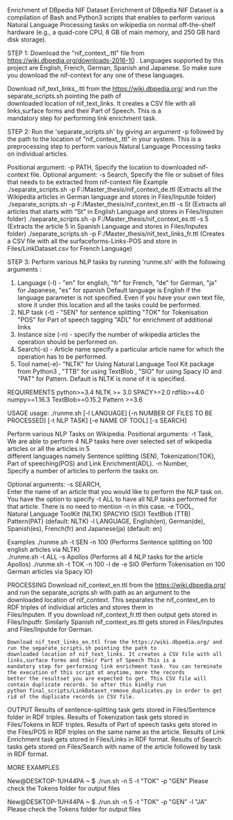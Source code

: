 Enrichment of DBpedia NIF Dataset
Enrichment of DBpedia NIF Dataset is a compilation of Bash and Python3 scripts that enables to perform various Natural Language
Processing tasks on wikipedia on normal off-the-shelf hardware (e.g., a quad-core CPU, 8 GB of main memory, and 250 GB hard disk 
storage). 

STEP 1:
Download the "nif_context_<language>.ttl" file from https://wiki.dbpedia.org/downloads-2016-10 . Languages supported by this project are 
English, French, German, Spanish and Japanese. So make sure you download the nif-context for any one of these languages. 	

Download nif_text_links_<language>.ttl from the https://wiki.dbpedia.org/ and run the separate_scripts.sh pointing the path of  	
downloaded location of nif_text_links. It creates a CSV file with all links,surface forms and their Part of Speech. This is a           
mandatory step for performing link enrichment task.

STEP 2:
Run the 'separate_scripts.sh' by giving an argument -p followed by the path to the location of "nif_context_<language>.ttl" in your 
system. This is a preprocessing step to perform various Natural Language Processing tasks on individual articles. 

Positional argument:
	-p PATH,
		Specify the location to downloaded nif-context file. 
Optional argument:
	-s Search,
		Specify the file or subset of files that needs to be extracted from nif-context file
Example 
./separate_scripts.sh -p F:/Master_thesis/nif_context_de.ttl (Extracts all the Wikipedia articles in German language and stores in 
Files/Inputde folder)
./separate_scripts.sh -p F:/Master_thesis/nif_context_en.ttl -s St (Extracts all articles that starts with "St" in English Language and 
stores in Files/Inputen folder)
./separate_scripts.sh -p F:/Master_thesis/nif_context_es.ttl -s 5 (Extracts the article 5 in Spanish Language and stores in 
Files/Inputes folder)
./separate_scripts.sh -p F:/Master_thesis/nif_text_links_fr.ttl (Creates a CSV file with all the surfaceforms-Links-POS and store in 
Files/LinkDataset.csv for French Language) 

STEP 3:
Perform various NLP tasks by running 'runme.sh' with the following arguments :
1) Language (-l) - "en" for english, "fr" for French, "de" for German, "ja" for Japanese, "es" for spanish
		 Default language is English if the language parameter is not specified. 
		 Even if you have your own text file, store it under this location and all the tasks could be performed.
2) NLP task (-t) - "SEN" for sentence splitting
	      	   "TOK" for Tokenisation
	           "POS" for Part of speech tagging
	           "ADL" for enrichment of additional links
3) Instance size (-n) - specify the number of wikipedia articles the operation should be performed on.
4) Search(-s) - Article name specify a particular article name for which the operation has to be performed.
5) Tool name(-e)- "NLTK" for Using Natural Language Tool Kit package from Python3 , "TTB" for using TextBlob , "SIO" for using Spacy IO 
                   and "PAT" for Pattern. Default is NLTK is none of it is specified.	
		   
REQUIREMENTS
python>=3.4
NLTK >= 3.0
SPACY>=2.0
rdflib>=4.0
numpy>=1.16.3 
TextBlob>=0.15.2
Pattern >=3.6

USAGE
usage: ./runme.sh [-l LANGUAGE] [-n NUMBER OF FILES TO BE PROCESSED] [-t NLP TASK] [-e NAME OF TOOL] [-s SEARCH]

Perform various NLP Tasks on Wikipedia.
Positional arguments:
     -t  Task,            
     			  We are able to perform 4 NLP tasks here over selected set of wikipedia articles or all the articles in 5       
                          different languages namely 
			  Sentence splitting (SEN), 
			  Tokenization(TOK), 
			  Part of speeching(POS) and 
			  Link Enrichment(ADL).
     -n  Number,          
     			  Specify a number of articles to perform the tasks on. 
  
Optional arguments:
     -s SEARCH,            
                          Enter the name of an article that you would like to perform the NLP task on. You have the option to specify -t 
			  ALL to have all NLP tasks performed for that article. There is no need to mention -n in this case.
     -e TOOL,              
    			  Natural Language ToolKit (NLTK)
			  SPACYIO (SIO)
			  TextBlob (TTB)
			  Pattern(PAT)
                          (default: NLTK)
    -l LANGUAGE, 
                          English(en), German(de), Spanish(es), French(fr) and Japanese(ja) (default: en)

Examples
./runme.sh -t SEN -n 100 (Performs Sentence splitting on 100 english articles via NLTK)  
./runme.sh -t ALL -s Apollos (Performs all 4 NLP tasks for the article Apollos)
./runme.sh -t TOK -n 100 -l de -e SIO (Perform Tokenisation on 100 German articles via Spacy IO)

PROCESSING 
	Download nif_context_en.ttl from the https://wiki.dbpedia.org/ and run the separate_scripts.sh with path as an argument to the 	 
	downloaded location of nif_context. This separates the nif_context_en to RDF triples of individual articles and stores them in 	
	Files/Inputen. If you download nif_context_fr.ttl then output gets stored in Files/Inputfr. Similarly Spanish nif_context_es.ttl 
	gets stored in Files/Inputes and Files/Inputde for German. 
	
	Download nif_text_links_en.ttl from the https://wiki.dbpedia.org/ and run the separate_scripts.sh pointing the path to  	
	downloaded location of nif_text_links. It creates a CSV file with all links,surface forms and their Part of Speech This is a     
	mandatory step for performing link enrichment task. You can terminate the execution of this script at anytime, more the records 
	better the resultset you are expected to get. This CSV file will contain duplicate records. So after this kindly run 
	python final_scripts/LinkDataset_remove_duplicates.py in order to get rid of the duplicate records in CSV file.
	
OUTPUT
	Results of sentence-splitting task gets stored in Files/Sentence folder in RDF triples.
	Results of Tokenization task gets stored in Files/Tokens in RDF triples.
	Results of Part of speech tasks gets stored in the Files/POS in RDF triples on the same name as the article.
	Results of Link Enrichment task gets stored in Files/Links in RDF format.
	Results of Search tasks gets stored on Files/Search with name of the article followed by task in RDF format.	

MORE EXAMPLES

New@DESKTOP-1UH44PA ~
$ ./run.sh -n 5 -t "TOK" -p "GEN"
Please check the Tokens folder for output files

New@DESKTOP-1UH44PA ~
$ ./run.sh -n 5 -t "TOK" -p "GEN" -l "JA"
Please check the Tokens folder for output files